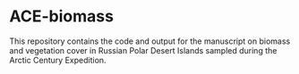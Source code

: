 # ACE-biomass
 This repository contains the code and output for the manuscript on biomass and vegetation cover in Russian Polar Desert Islands sampled during the Arctic Century Expedition. 
